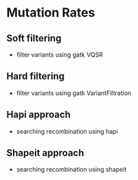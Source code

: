 # Mutation Rates

## Soft filtering
- filter variants using gatk VQSR

## Hard filtering
- filter variants using gatk VariantFiltration

## Hapi approach 
- searching recombination using hapi

## Shapeit approach
- searching recombination using shapeit